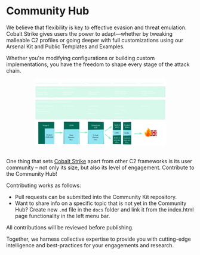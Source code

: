 # Community Hub

We believe that flexibility is key to effective evasion and threat emulation. Cobalt Strike gives users the power to adapt—whether by tweaking malleable C2 profiles or going deeper with full customizations using our Arsenal Kit and Public Templates and Examples.

Whether you're modifying configurations or building custom implementations, you have the freedom to shape every stage of the attack chain.

<center><img src="docs/imgs/CustomizationOptions.png" alt="Customization Options" width="70%"/><br/><br/></center>


One thing that sets [Cobalt Strike](https://www.cobaltstrike.com) apart from other C2 frameworks is its user community – not only its size, but also its level of engagement. Contribute to the Community Hub! 

Contributing works as follows:

- Pull requests can be submitted into the Community Kit repository.
- Want to share info on a specific topic that is not yet in the Community Hub? Create new ```.md``` file in the ```docs``` folder and link it from the index.html page functionality in the left menu bar.

All contributions will be reviewed before publishing.

Together, we harness collective expertise to provide you with cutting-edge intelligence and best-practices for your engagements and research.
